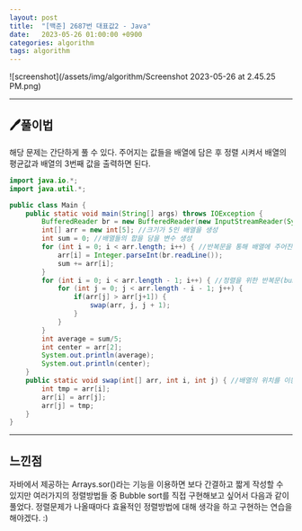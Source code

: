 ```yaml
---
layout: post
title:  "[백준] 2687번 대표값2 - Java"
date:   2023-05-26 01:00:00 +0900
categories: algorithm
tags: algorithm
---
```


![screenshot](/assets/img/algorithm/Screenshot 2023-05-26 at 2.45.25 PM.png)

---

## 🖊️풀이법

해당 문제는 간단하게 풀 수 있다.
주어지는 값들을 배열에 담은 후 정렬 시켜서
배열의 평균값과
배열의 3번째 값을 출력하면 된다.

```java 
import java.io.*;
import java.util.*;

public class Main {
    public static void main(String[] args) throws IOException {
        BufferedReader br = new BufferedReader(new InputStreamReader(System.in));
        int[] arr = new int[5]; //크기가 5인 배열을 생성
        int sum = 0; //배열들의 합을 담을 변수 생성
        for (int i = 0; i < arr.length; i++) { //반복문을 통해 배열에 주어진 값 할당
            arr[i] = Integer.parseInt(br.readLine());
            sum += arr[i];
        }
        for (int i = 0; i < arr.length - 1; i++) { //정렬을 위한 반복문(bubble Sorting)
            for (int j = 0; j < arr.length - i - 1; j++) {
                if(arr[j] > arr[j+1]) {
                    swap(arr, j, j + 1);
                }
            }
        }
        int average = sum/5;
        int center = arr[2];
        System.out.println(average);
        System.out.println(center);
    }
    public static void swap(int[] arr, int i, int j) { //배열의 위치를 이동하는 메서드
        int tmp = arr[i];
        arr[i] = arr[j];
        arr[j] = tmp;
    }
}
```

---

## 느낀점

자바에서 제공하는 Arrays.sor()라는 기능을 이용하면 보다 간결하고 짧게 작성할 수 있지만
여러가지의 정렬방법들 중 Bubble sort를 직접 구현해보고 싶어서 다음과 같이 풀었다.
정렬문제가 나올때마다 효율적인 정렬방법에 대해 생각을 하고 구현하는 연습을 해야겠다. :) 

